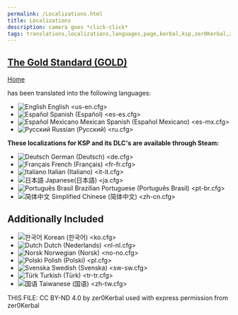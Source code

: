 ```yaml
---
permalink: /Localizations.html
title: Localizations
description: camera goes *click-click*
tags: translations,localizations,languages,page,kerbal,ksp,zer0Kerbal,zedK
---
```

<!-- Localizations.md v1.0.0.0
The Gold Standard (GOLD)
created: 05 Jun 2023
updated: 

TEMPLATE: Localizations.md v1.1.9.0
created: 01 Feb 2022
updated: 24 Mar 2023

THIS FILE: CC BY-ND 4.0 by zer0Kerbal -->
<script src="https://kit.fontawesome.com/0ea5493613.js" crossorigin="anonymous"></script>
<div class="fa-3x"><i class="fa fa-language fa-beat-fade" style="--fa-beat-fade-opacity: 0.1; --fa-beat-fade-scale: 1.25; color: #BADA55"></i></div>

## [The Gold Standard (GOLD)][mod]

[Home](./index.md)

has been translated into the following languages:

* ![English][EN] English <us-en.cfg>
* ![Español][ES] Spanish (Español) <es-es.cfg>  
* ![Español Mexicano][MX] Mexican Spanish (Español Mexicano) <es-mx.cfg>  
* ![Русский][RU] Russian (Русский) <ru.cfg>  

__These localizations for KSP and its DLC's are available through Steam:__

* ![Deutsch][DE] German (Deutsch) <de.cfg>  
* ![Français][FR] French (Français) <fr-fr.cfg>  
* ![Italiano][IT] Italian (Italiano) <it-it.cfg>  
* ![日本語][JA] Japanese(日本語) <ja.cfg>  
* ![Português Brasil][BR] Brazilian Portuguese (Português Brasil) <pt-br.cfg>  
* ![简体中文][CN] Simplified Chinese (简体中文) <zh-cn.cfg>  

## Additionally Included

* ![한국어][KO] Korean (한국어) <ko.cfg>  
* ![Dutch][NL] Dutch (Nederlands) <nl-nl.cfg>  
* ![Norsk][NO] Norwegian (Norsk) <no-no.cfg>  
* ![Polski][PO] Polish (Polski) <pl.cfg>  
* ![Svenska][SW] Swedish (Svenska) <sw-sw.cfg>  
* ![Türk][TR] Turkish (Türk) <tr-tr.cfg>  
* ![国语][TW] Taiwanese (国语) <zh-tw.cfg>

<!-- Localization -->
[lreadme]: https://github.com/zer0Kerbal/zer0Kerbal/blob/master/Localization/readme.md "Localization Readme"
[qstart]: https://github.com/zer0Kerbal/zer0Kerbal/blob/master/Localization/quickstart.md "Quickstart"

[EN]: https://raw.githubusercontent.com/zer0Kerbal/zer0Kerbal/zed'K/img/EN.png "English"
[BR]: https://raw.githubusercontent.com/zer0Kerbal/zer0Kerbal/zed'K/img/BR.png "Português Brasil"
[CN]: https://raw.githubusercontent.com/zer0Kerbal/zer0Kerbal/zed'K/img/CH.png "中文"
[DE]: https://raw.githubusercontent.com/zer0Kerbal/zer0Kerbal/zed'K/img/DE.png "Deutsch"
[ES]: https://raw.githubusercontent.com/zer0Kerbal/zer0Kerbal/zed'K/img/ES.png "Español"
[FR]: https://raw.githubusercontent.com/zer0Kerbal/zer0Kerbal/zed'K/img/FR.png "Français"
[IT]: https://raw.githubusercontent.com/zer0Kerbal/zer0Kerbal/zed'K/img/IT.png "Italiano"
[JA]: https://raw.githubusercontent.com/zer0Kerbal/zer0Kerbal/zed'K/img/JA.png "日本語"
[KO]: https://raw.githubusercontent.com/zer0Kerbal/zer0Kerbal/zed'K/img/KO.png "한국어"
[MX]: https://raw.githubusercontent.com/zer0Kerbal/zer0Kerbal/zed'K/img/MX.png "Mexicano Español"
[NL]: https://raw.githubusercontent.com/zer0Kerbal/zer0Kerbal/zed'K/img/NL.png "Dutch"
[NO]: https://raw.githubusercontent.com/zer0Kerbal/zer0Kerbal/zed'K/img/NO.png "Norsk"
[PO]: https://raw.githubusercontent.com/zer0Kerbal/zer0Kerbal/zed'K/img/PO.png "Polski"
[RU]: https://raw.githubusercontent.com/zer0Kerbal/zer0Kerbal/zed'K/img/RU.png "Русский"
[SW]: https://raw.githubusercontent.com/zer0Kerbal/zer0Kerbal/zed'K/img/SW.png "Svenska"
[TR]: https://raw.githubusercontent.com/zer0Kerbal/zer0Kerbal/zed'K/img/TR.png "Türk"
[TW]: https://raw.githubusercontent.com/zer0Kerbal/zer0Kerbal/zed'K/img/TW.png "国语"

THIS FILE: CC BY-ND 4.0 by zer0Kerbal
  used with express permission from zer0Kerbal

[mod]: https://www.curseforge.com/kerbal/ksp-mods/TheGoldStandard "The Gold Standard (GOLD)"
